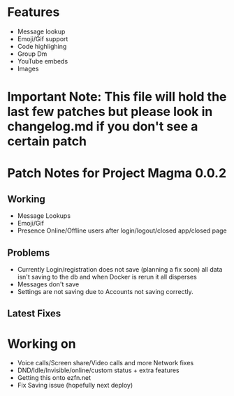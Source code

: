 # Features 
* Message lookup
* Emoji/Gif support
* Code highlighing
* Group Dm
* YouTube embeds
* Images
# Important Note: This file will hold the last few patches but please look in changelog.md if you don't see a certain patch
# Patch Notes for Project Magma 0.0.2
## Working
* Message Lookups
* Emoji/Gif
* Presence Online/Offline users after login/logout/closed app/closed page

## Problems
* Currently Login/registration does not save (planning a fix soon) all data isn't saving to the db and when Docker is rerun it all disperses
* Messages don't save
* Settings are not saving due to Accounts not saving correctly.  
## Latest Fixes

# Working on
* Voice calls/Screen share/Video calls and more Network fixes
* DND/Idle/Invisible/online/custom status + extra features 
* Getting this onto ezfn.net
* Fix Saving issue (hopefully next deploy) 
